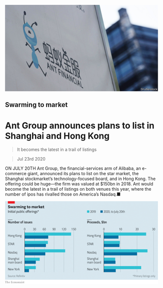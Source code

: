 ![](./images/20200725_FNP501.jpg)

## Swarming to market

# Ant Group announces plans to list in Shanghai and Hong Kong

> It becomes the latest in a trail of listings

> Jul 23rd 2020

ON JULY 20TH Ant Group, the financial-services arm of Alibaba, an e-commerce giant, announced its plans to list on the star market, the Shanghai stockmarket’s technology-focused board, and in Hong Kong. The offering could be huge—the firm was valued at $150bn in 2018. Ant would become the latest in a trail of listings on both venues this year, where the number of ipos has rivalled those on America’s Nasdaq.■

![](./images/20200725_FNC544.png)